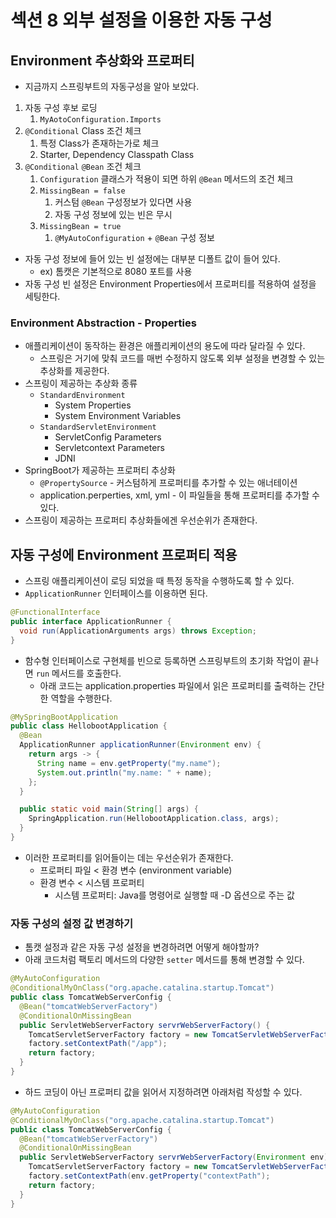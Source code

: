 # 섹션 8 외부 설정을 이용한 자동 구성

## Environment 추상화와 프로퍼티

- 지금까지 스프링부트의 자동구성을 알아 보았다.

1. 자동 구성 후보 로딩
    1. `MyAotoConfiguration.Imports`
2. `@Conditional` Class 조건 체크
    1. 특정 Class가 존재하는가로 체크
    2. Starter, Dependency Classpath Class
3. `@Conditional` `@Bean` 조건 체크
    1. `Configuration` 클래스가 적용이 되면 하위 `@Bean` 메서드의 조건 체크
    2. `MissingBean = false`
        1. 커스텀 `@Bean` 구성정보가 있다면 사용
        2. 자동 구성 정보에 있는 빈은 무시
    3. `MissingBean = true`
        1. `@MyAutoConfiguration` + `@Bean` 구성 정보

- 자동 구성 정보에 들어 있는 빈 설정에는 대부분 디폴트 값이 들어 있다.
    - ex) 톰캣은 기본적으로 8080 포트를 사용
- 자동 구성 빈 설정은 Environment Properties에서 프로퍼티를 적용하여 설정을 세팅한다.

### Environment Abstraction - Properties

- 애플리케이션이 동작하는 환경은 애플리케이션의 용도에 따라 달라질 수 있다.
    - 스프링은 거기에 맞춰 코드를 매번 수정하지 않도록 외부 설정을 변경할 수 있는 추상화를 제공한다.
- 스프링이 제공하는 추상화 종류
    - `StandardEnvironment`
        - System Properties
        - System Environment Variables
    - `StandardServletEnvironment`
        - ServletConfig Parameters
        - Servletcontext Parameters
        - JDNI
- SpringBoot가 제공하는 프로퍼티 추상화
    - `@PropertySource` - 커스텀하게 프로퍼티를 추가할 수 있는 애너테이션
    - application.perperties, xml, yml - 이 파일들을 통해 프로퍼티를 추가할 수 있다.
- 스프링이 제공하는 프로퍼티 추상화들에겐 우선순위가 존재한다.

## 자동 구성에 Environment 프로퍼티 적용

- 스프링 애플리케이션이 로딩 되었을 때 특정 동작을 수행하도록 할 수 있다.
- `ApplicationRunner` 인터페이스를 이용하면 된다.

```java
@FunctionalInterface
public interface ApplicationRunner {
  void run(ApplicationArguments args) throws Exception;
}
```

- 함수형 인터페이스로 구현체를 빈으로 등록하면 스프링부트의 초기화 작업이 끝나면 `run` 메서드를 호출한다.
    - 아래 코드는 application.properties 파일에서 읽은 프로퍼티를 출력하는 간단한 역할을 수행한다.

```java
@MySpringBootApplication
public class HellobootApplication {
  @Bean
  ApplicationRunner applicationRunner(Environment env) {
    return args -> {
      String name = env.getProperty("my.name");
      System.out.println("my.name: " + name);
    };
  }

  public static void main(String[] args) {
    SpringApplication.run(HellobootApplication.class, args);
  }
}
```

- 이러한 프로퍼티를 읽어들이는 데는 우선순위가 존재한다.
    - 프로퍼티 파일 < 환경 변수 (environment variable)
    - 환경 변수 < 시스템 프로퍼티
        - 시스템 프로퍼티: Java를 명령어로 실행할 때 -D 옵션으로 주는 값

### 자동 구성의 설정 값 변경하기

- 톰캣 설정과 같은 자동 구성 설정을 변경하려면 어떻게 해야할까?
- 아래 코드처럼 팩토리 메서드의 다양한 `setter` 메서드를 통해 변경할 수 있다.

```java
@MyAutoConfiguration
@ConditionalMyOnClass("org.apache.catalina.startup.Tomcat")
public class TomcatWebServerConfig {
  @Bean("tomcatWebServerFactory")
  @ConditionalOnMissingBean
  public ServletWebServerFactory servrWebServerFactory() {
    TomcatServletServerFactory factory = new TomcatServletWebServerFactory();
    factory.setContextPath("/app");
    return factory;
  }
}
```

- 하드 코딩이 아닌 프로퍼티 값을 읽어서 지정하려면 아래처럼 작성할 수 있다.

```java
@MyAutoConfiguration
@ConditionalMyOnClass("org.apache.catalina.startup.Tomcat")
public class TomcatWebServerConfig {
  @Bean("tomcatWebServerFactory")
  @ConditionalOnMissingBean
  public ServletWebServerFactory servrWebServerFactory(Environment env) {
    TomcatServletServerFactory factory = new TomcatServletWebServerFactory();
    factory.setContextPath(env.getProperty("contextPath");
    return factory;
  }
}
```
